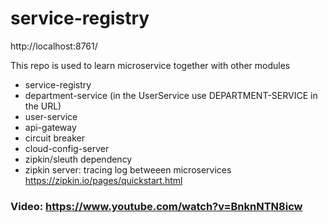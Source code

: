 # service-registry

http://localhost:8761/

This repo is used to learn microservice together with other modules
* service-registry 
* department-service (in the UserService use DEPARTMENT-SERVICE in the URL)
* user-service
* api-gateway
* circuit breaker
* cloud-config-server
* zipkin/sleuth dependency
* zipkin server: tracing log betweeen microservices https://zipkin.io/pages/quickstart.html

### Video: https://www.youtube.com/watch?v=BnknNTN8icw
